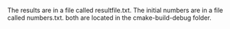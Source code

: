 The results are in a file called resultfile.txt.
The initial numbers are in a file called numbers.txt.
both are located in the cmake-build-debug folder.
